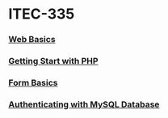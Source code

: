 <h1>ITEC-335</h1>

<h3><a href="https://github.com/jchiefelk/ITEC-335/tree/master/webbasics">Web Basics</a></h3>
<h3><a href="https://github.com/jchiefelk/ITEC-335/tree/master/phptutorial">Getting Start with PHP</a></h3>
<h3><a href="https://github.com/jchiefelk/ITEC-335/tree/master/authenticationform">Form Basics</a></h3>
<h3><a href="">Authenticating with MySQL Database</a></h3>
